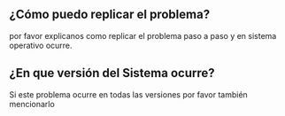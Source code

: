 ## ¿Cómo puedo replicar el problema?
por favor explicanos como replicar el problema paso a paso y en sistema operativo ocurre.

## ¿En que versión del Sistema ocurre?
Si este problema ocurre en todas las versiones por favor también mencionarlo

